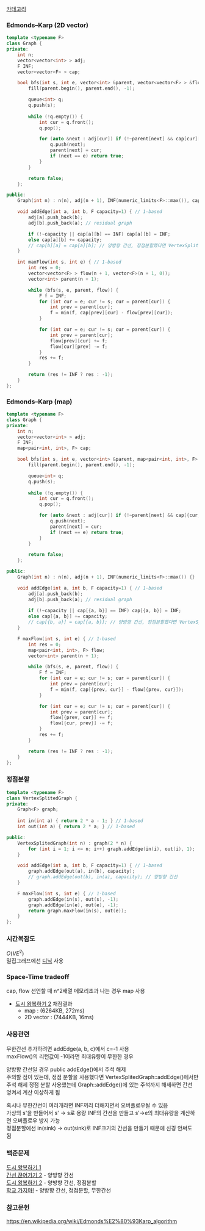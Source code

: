 [카테고리](/README.md)
### Edmonds–Karp (2D vector)
```cpp
template <typename F>
class Graph {
private:
    int n;
    vector<vector<int> > adj;
    F INF;
    vector<vector<F> > cap;

    bool bfs(int s, int e, vector<int> &parent, vector<vector<F> > &flow) { // find augmenting path
        fill(parent.begin(), parent.end(), -1);

        queue<int> q;
        q.push(s);
        
        while (!q.empty()) {
            int cur = q.front();
            q.pop();

            for (auto &next : adj[cur]) if (!~parent[next] && cap[cur][next] > flow[cur][next]) {
                q.push(next);
                parent[next] = cur;
                if (next == e) return true;
            }
        }

        return false;
    };

public:
    Graph(int n) : n(n), adj(n + 1), INF(numeric_limits<F>::max()), cap(n + 1, vector<F>(n + 1, 0)) {}

    void addEdge(int a, int b, F capacity=1) { // 1-based
        adj[a].push_back(b);
        adj[b].push_back(a); // residual graph

        if (!~capacity || cap[a][b] == INF) cap[a][b] = INF;
        else cap[a][b] += capacity;
        // cap[b][a] = cap[a][b]; // 양방향 간선, 정점분할했다면 VertexSplitedGraph::addEdge()부분 주석만 바꾸고 여긴 건들면 안됨
    }

    int maxFlow(int s, int e) { // 1-based
        int res = 0;
        vector<vector<F> > flow(n + 1, vector<F>(n + 1, 0));
        vector<int> parent(n + 1);

        while (bfs(s, e, parent, flow)) {
            F f = INF;
            for (int cur = e; cur != s; cur = parent[cur]) {
                int prev = parent[cur];
                f = min(f, cap[prev][cur] - flow[prev][cur]);
            }

            for (int cur = e; cur != s; cur = parent[cur]) {
                int prev = parent[cur];
                flow[prev][cur] += f;
                flow[cur][prev] -= f;
            }
            res += f;
        }

        return (res != INF ? res : -1);
    }
};
```
### Edmonds–Karp (map)
```cpp
template <typename F>
class Graph {
private:
    int n;
    vector<vector<int> > adj;
    F INF;
    map<pair<int, int>, F> cap;

    bool bfs(int s, int e, vector<int> &parent, map<pair<int, int>, F> &flow) { // find augmenting path
        fill(parent.begin(), parent.end(), -1);

        queue<int> q;
        q.push(s);
        
        while (!q.empty()) {
            int cur = q.front();
            q.pop();

            for (auto &next : adj[cur]) if (!~parent[next] && cap[{cur, next}] > flow[{cur, next}]) {
                q.push(next);
                parent[next] = cur;
                if (next == e) return true;
            }
        }

        return false;
    };

public:
    Graph(int n) : n(n), adj(n + 1), INF(numeric_limits<F>::max()) {}

    void addEdge(int a, int b, F capacity=1) { // 1-based
        adj[a].push_back(b);
        adj[b].push_back(a); // residual graph
        
        if (!~capacity || cap[{a, b}] == INF) cap[{a, b}] = INF;
        else cap[{a, b}] += capacity;
        // cap[{b, a}] = cap[{a, b}]; // 양방향 간선, 정점분할했다면 VertexSplitedGraph::addEdge()부분 주석만 바꾸고 여긴 건들면 안됨
    }

    F maxFlow(int s, int e) { // 1-based
        int res = 0;
        map<pair<int, int>, F> flow;
        vector<int> parent(n + 1);

        while (bfs(s, e, parent, flow)) {
            F f = INF;
            for (int cur = e; cur != s; cur = parent[cur]) {
                int prev = parent[cur];
                f = min(f, cap[{prev, cur}] - flow[{prev, cur}]);
            }

            for (int cur = e; cur != s; cur = parent[cur]) {
                int prev = parent[cur];
                flow[{prev, cur}] += f;
                flow[{cur, prev}] -= f;
            }
            res += f;
        }

        return (res != INF ? res : -1);
    }
};
```
### 정점분할
```cpp
template <typename F>
class VertexSplitedGraph {
private:
    Graph<F> graph;
    
    int in(int a) { return 2 * a - 1; } // 1-based
    int out(int a) { return 2 * a; } // 1-based

public:
    VertexSplitedGraph(int n) : graph(2 * n) {
        for (int i = 1; i <= n; i++) graph.addEdge(in(i), out(i), 1);
    }

    void addEdge(int a, int b, F capacity=1) { // 1-based
        graph.addEdge(out(a), in(b), capacity);
        // graph.addEdge(out(b), in(a), capacity); // 양방향 간선
    }

    F maxFlow(int s, int e) { // 1-based
        graph.addEdge(in(s), out(s), -1);
        graph.addEdge(in(e), out(e), -1);
        return graph.maxFlow(in(s), out(e));
    }
};
```
### 시간복잡도 
$O(VE^2)$   
밀집그래프에선 [디닉](/그래프%20이론/네트워크%20플로우/Dinic.md) 사용   

### Space-Time tradeoff
cap, flow 선언할 때 n^2배열 메모리초과 나는 경우 map 사용

* [도시 왕복하기 2](https://www.acmicpc.net/problem/2316) 채점결과   
    * map : (6264KB, 272ms)   
    * 2D vector : (7444KB, 16ms)   

### 사용관련
무한간선 추가하려면 addEdge(a, b, c)에서 c=-1 사용   
maxFlow()의 리턴값이 -1이라면 최대유량이 무한한 경우   

양방향 간선일 경우 public addEdge()에서 주석 해제   
주의할 점이 있는데, 정점 분할을 사용했다면 VertexSplitedGraph::addEdge()에서만 주석 해제
정점 분할 사용했는데 Graph::addEdge()에 있는 주석까지 해제하면 간선 엉켜서 계산 이상하게 됨

혹시나 무한간선이 여러개라면 INF끼리 더해지면서 오버플로우될 수 있음   
가상의 s'을 만들어서 s' -> s로 용량 INF의 간선을 만들고 s'->e의 최대유량을 계산하면 오버플로우 방지 가능   
정점분할에선 in(sink) -> out(sink)로 INF크기의 간선을 만들기 때문에 신경 안써도 됨   

### 백준문제
[도시 왕복하기 1](https://www.acmicpc.net/problem/17412)    
[간선 끊어가기 2](https://www.acmicpc.net/problem/14286) - 양방향 간선   
[도시 왕복하기 2](https://www.acmicpc.net/problem/2316) - 양방향 간선, 정점분할   
[학교 가지마!](https://www.acmicpc.net/problem/1420) - 양방향 간선, 정점분할, 무한간선   

### 참고문헌
https://en.wikipedia.org/wiki/Edmonds%E2%80%93Karp_algorithm